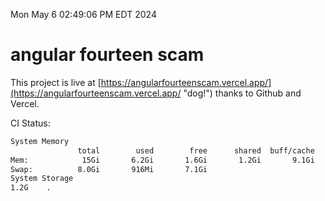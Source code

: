 Mon May  6 02:49:06 PM EDT 2024

# angular fourteen scam


This project is live at [https://angularfourteenscam.vercel.app/](https://angularfourteenscam.vercel.app/ "dog!") thanks to Github and Vercel.

CI Status: 

```bash
System Memory
               total        used        free      shared  buff/cache   available
Mem:            15Gi       6.2Gi       1.6Gi       1.2Gi       9.1Gi       9.1Gi
Swap:          8.0Gi       916Mi       7.1Gi
System Storage
1.2G	.
```
